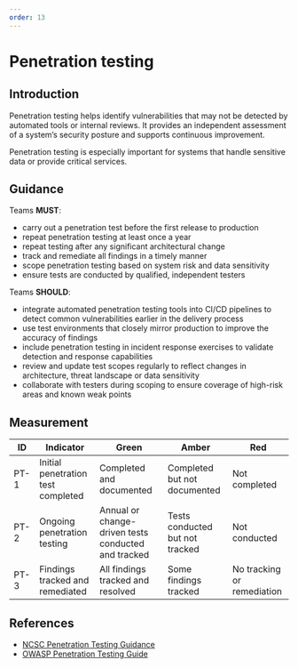 ```yaml
---
order: 13
---
```

# Penetration testing

## Introduction

Penetration testing helps identify vulnerabilities that may not be detected by automated tools or internal reviews. It provides an independent assessment of a system’s security posture and supports continuous improvement.

Penetration testing is especially important for systems that handle sensitive data or provide critical services.

## Guidance

Teams **MUST**:

- carry out a penetration test before the first release to production
- repeat penetration testing at least once a year
- repeat testing after any significant architectural change
- track and remediate all findings in a timely manner
- scope penetration testing based on system risk and data sensitivity
- ensure tests are conducted by qualified, independent testers

Teams **SHOULD**:

- integrate automated penetration testing tools into CI/CD pipelines to detect common vulnerabilities earlier in the delivery process
- use test environments that closely mirror production to improve the accuracy of findings
- include penetration testing in incident response exercises to validate detection and response capabilities
- review and update test scopes regularly to reflect changes in architecture, threat landscape or data sensitivity
- collaborate with testers during scoping to ensure coverage of high-risk areas and known weak points

## Measurement

| ID   | Indicator                          | Green                                               | Amber                           | Red                        |
| ---- | ---------------------------------- | --------------------------------------------------- | ------------------------------- | -------------------------- |
| PT-1 | Initial penetration test completed | Completed and documented                            | Completed but not documented    | Not completed              |
| PT-2 | Ongoing penetration testing        | Annual or change-driven tests conducted and tracked | Tests conducted but not tracked | Not conducted              |
| PT-3 | Findings tracked and remediated    | All findings tracked and resolved                   | Some findings tracked           | No tracking or remediation |

## References

- [NCSC Penetration Testing Guidance](https://www.ncsc.gov.uk/guidance/penetration-testing)
- [OWASP Penetration Testing Guide](https://owasp.org/www-project-web-security-testing-guide)
